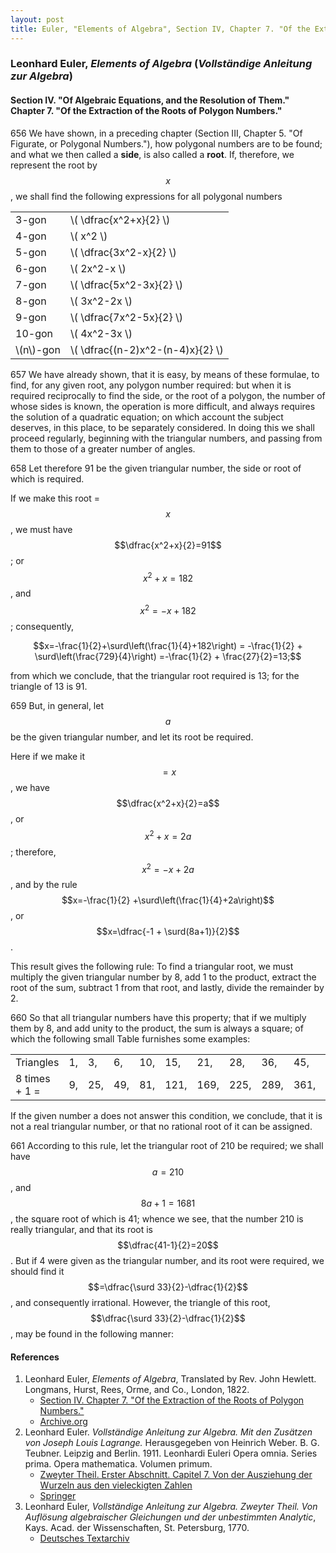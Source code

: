 ```yaml
---
layout: post
title: Euler, "Elements of Algebra", Section IV, Chapter 7. "Of the Extraction of the Roots of Polygon Numbers."
---
```


### Leonhard Euler, *Elements of Algebra* (*Vollständige Anleitung zur Algebra*)

#### Section IV. "Of Algebraic Equations, and the Resolution of Them." Chapter 7. "Of the Extraction of the Roots of Polygon Numbers."

<span class="art">656</span> We have shown, in a preceding chapter (Section III, Chapter 5. "Of Figurate, or Polygonal Numbers."), how
polygonal numbers are to be found; and what we then called
a **side**, is also called a **root**. If, therefore, we represent the
root by $$x$$, we shall find the following expressions for all
polygonal numbers

<table>
<tbody>
  <tr>
    <td>3-gon</td>
    <td>\( \dfrac{x^2+x}{2} \)</td>
  </tr>
  <tr>
    <td>4-gon</td>
    <td>\( x^2 \)</td>
  </tr>
  <tr>
    <td>5-gon</td>
    <td>\( \dfrac{3x^2-x}{2} \)</td>
  </tr>
  <tr>
    <td>6-gon</td>
    <td>\( 2x^2-x \)</td>
  </tr>
  <tr>
    <td>7-gon</td>
    <td>\( \dfrac{5x^2-3x}{2} \)</td>
  </tr>
  <tr>
    <td>8-gon</td>
    <td>\( 3x^2-2x \)</td>
  </tr>
  <tr>
    <td>9-gon</td>
    <td>\( \dfrac{7x^2-5x}{2} \)</td>
  </tr>
  <tr>
    <td>10-gon</td>
    <td>\( 4x^2-3x \)</td>
  </tr>
  <tr>
    <td>\(n\)-gon</td>
    <td>\( \dfrac{(n-2)x^2-(n-4)x}{2} \)</td>
  </tr>
</tbody>
</table>

<span class="art">657</span> We have already shown, that it is easy, by means of
these formulae, to find, for any given root, any polygon
number required: but when it is required reciprocally to
find the side, or the root of a polygon, the number of whose
sides is known, the operation is more difficult, and always
requires the solution of a quadratic equation; on which account the subject deserves,
in this place, to be separately considered. In doing this we shall proceed regularly,
beginning with the triangular numbers, and passing from them
to those of a greater number of angles.

<span class="art">658</span> Let therefore 91 be the given triangular number,
the side or root of which is required.

If we make this root =$$x$$, we must have
$$\dfrac{x^2+x}{2}=91$$; or $$x^2+x=182$$, and $$x^2=-x+182$$; consequently,

$$x=-\frac{1}{2}+\surd\left(\frac{1}{4}+182\right) = -\frac{1}{2} + \surd\left(\frac{729}{4}\right)
=-\frac{1}{2} + \frac{27}{2}=13;$$

from which we conclude, that the triangular root required is
13; for the triangle of 13 is 91.

<span class="art">659</span> But, in general, let $$a$$ be the given triangular number,
and let its root be required.

Here if we make it $$=x$$, we have $$\dfrac{x^2+x}{2}=a$$, or $$x^2+x=2a$$; therefore, $$x^2=-x+2a$$, and by
the rule $$x=-\frac{1}{2} +\surd\left(\frac{1}{4}+2a\right)$$, or $$x=\dfrac{-1 + \surd(8a+1)}{2}$$.

This result gives the following rule: To find a triangular root, we must multiply the given triangular number
by 8, add 1 to the product, extract the root of the sum,
subtract 1 from that root, and lastly, divide the remainder
by 2.

<span class="art">660</span> So that all triangular numbers have this property;
that if we multiply them by 8, and add unity to the product,
the sum is always a square; of which the following small
Table furnishes some examples:

<table>
<tbody>
  <tr>
    <td>Triangles</td>
    <td>1,</td>
    <td>3,</td>
    <td>6,</td>
    <td>10,</td>
    <td>15,</td>
    <td>21,</td>
    <td>28,</td>
    <td>36,</td>
    <td>45,</td>
    <td>55,</td>
    <td>etc.</td>
  </tr>
  <tr>
    <td>8 times + 1 =</td>
    <td>9,</td>
    <td>25,</td>
    <td>49,</td>
    <td>81,</td>
    <td>121,</td>
    <td>169,</td>
    <td>225,</td>
    <td>289,</td>
    <td>361,</td>
    <td>441,</td>
    <td>etc.</td>
  </tr>
</tbody>
</table>

If the given number a does not answer this condition, we
conclude, that it is not a real triangular number, or that no
rational root of it can be assigned.

<span class="art">661</span> According to this rule, let the triangular root of 210
be required; we shall have $$a = 210$$, and $$8a + 1 = 1681$$,
the square root of which is 41; whence we see, that
the number 210 is really triangular, and that its root is
$$\dfrac{41-1}{2}=20$$. But if 4 were given as the triangular number,
and its root were required, we should find it
$$=\dfrac{\surd 33}{2}-\dfrac{1}{2}$$, and consequently irrational.
However, the triangle of this root, $$\dfrac{\surd 33}{2}-\dfrac{1}{2}$$,
may be found in the following manner:


#### References

1. Leonhard Euler, *Elements of Algebra*, Translated by Rev. John Hewlett. Longmans, Hurst, Rees, Orme, and Co., London, 1822.
    - [Section IV. Chapter 7. "Of the Extraction of the Roots of Polygon Numbers."](/assets/euler/en/IV-7.pdf)
    - [Archive.org](https://archive.org/details/elementsofalgebr00euleuoft/)
3. Leonhard Euler. *Vollständige Anleitung zur Algebra. Mit den Zusätzen von Joseph Louis Lagrange.* Herausgegeben von Heinrich Weber. B. G. Teubner. Leipzig and Berlin. 1911. Leonhardi Euleri Opera omnia. Series prima. Opera mathematica. Volumen primum.
    - [Zweyter Theil. Erster Abschnitt. Capitel 7. Von der Ausziehung der Wurzeln aus den vieleckigten Zahlen](/assets/euler/de/II-I-7.pdf)
    - [Springer](https://link.springer.com/book/9783764314002)
2. Leonhard Euler, *Vollständige Anleitung zur Algebra. Zweyter Theil. Von Auflösung algebraischer Gleichungen und der unbestimmten Analytic*, Kays. Acad. der Wissenschaften, St. Petersburg, 1770.
    - [Deutsches Textarchiv](https://www.deutschestextarchiv.de/euler_algebra02_1770)